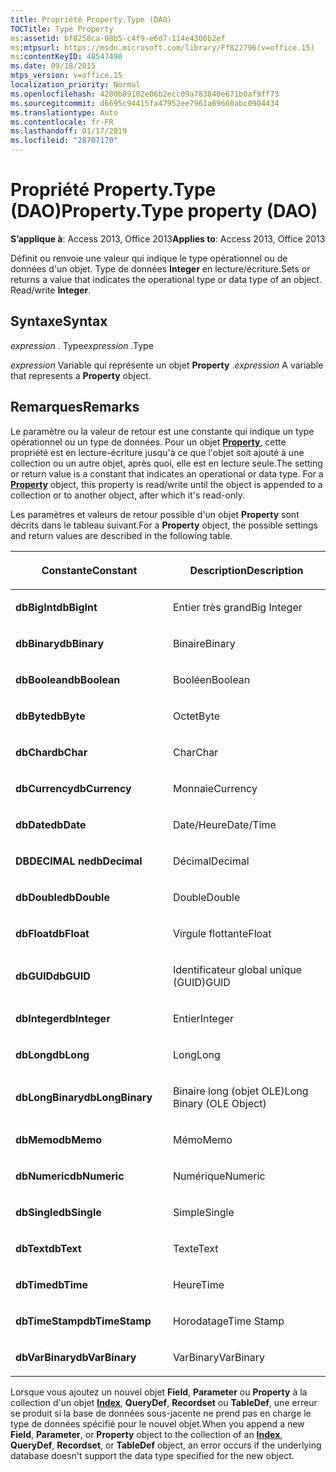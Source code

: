 ```yaml
---
title: Propriété Property.Type (DAO)
TOCTitle: Type Property
ms:assetid: bf8258ca-08b5-c4f9-e6d7-114e4300b2ef
ms:mtpsurl: https://msdn.microsoft.com/library/Ff822796(v=office.15)
ms:contentKeyID: 48547490
ms.date: 09/18/2015
mtps_version: v=office.15
localization_priority: Normal
ms.openlocfilehash: 4280b89102e06b2ecc09a783840e671b0af9ff73
ms.sourcegitcommit: d6695c94415fa47952ee7961a69660abc0904434
ms.translationtype: Auto
ms.contentlocale: fr-FR
ms.lasthandoff: 01/17/2019
ms.locfileid: "28707170"
---
```

# <a name="propertytype-property-dao"></a><span data-ttu-id="6fce8-102">Propriété Property.Type (DAO)</span><span class="sxs-lookup"><span data-stu-id="6fce8-102">Property.Type property (DAO)</span></span>


<span data-ttu-id="6fce8-103">**S’applique à**: Access 2013, Office 2013</span><span class="sxs-lookup"><span data-stu-id="6fce8-103">**Applies to**: Access 2013, Office 2013</span></span>

<span data-ttu-id="6fce8-p101">Définit ou renvoie une valeur qui indique le type opérationnel ou de données d'un objet. Type de données **Integer** en lecture/écriture.</span><span class="sxs-lookup"><span data-stu-id="6fce8-p101">Sets or returns a value that indicates the operational type or data type of an object. Read/write **Integer**.</span></span>

## <a name="syntax"></a><span data-ttu-id="6fce8-106">Syntaxe</span><span class="sxs-lookup"><span data-stu-id="6fce8-106">Syntax</span></span>

<span data-ttu-id="6fce8-107">*expression* . Type</span><span class="sxs-lookup"><span data-stu-id="6fce8-107">*expression* .Type</span></span>

<span data-ttu-id="6fce8-108">*expression* Variable qui représente un objet **Property** .</span><span class="sxs-lookup"><span data-stu-id="6fce8-108">*expression* A variable that represents a **Property** object.</span></span>

## <a name="remarks"></a><span data-ttu-id="6fce8-109">Remarques</span><span class="sxs-lookup"><span data-stu-id="6fce8-109">Remarks</span></span>

<span data-ttu-id="6fce8-p102">Le paramètre ou la valeur de retour est une constante qui indique un type opérationnel ou un type de données. Pour un objet **[Property](property-object-dao.md)**, cette propriété est en lecture-écriture jusqu'à ce que l'objet soit ajouté à une collection ou un autre objet, après quoi, elle est en lecture seule.</span><span class="sxs-lookup"><span data-stu-id="6fce8-p102">The setting or return value is a constant that indicates an operational or data type. For a **[Property](property-object-dao.md)** object, this property is read/write until the object is appended to a collection or to another object, after which it's read-only.</span></span>

<span data-ttu-id="6fce8-112">Les paramètres et valeurs de retour possible d'un objet **Property** sont décrits dans le tableau suivant.</span><span class="sxs-lookup"><span data-stu-id="6fce8-112">For a **Property** object, the possible settings and return values are described in the following table.</span></span>

<table>
<colgroup>
<col style="width: 50%" />
<col style="width: 50%" />
</colgroup>
<thead>
<tr class="header">
<th><p><span data-ttu-id="6fce8-113">Constante</span><span class="sxs-lookup"><span data-stu-id="6fce8-113">Constant</span></span></p></th>
<th><p><span data-ttu-id="6fce8-114">Description</span><span class="sxs-lookup"><span data-stu-id="6fce8-114">Description</span></span></p></th>
</tr>
</thead>
<tbody>
<tr class="odd">
<td><p><span data-ttu-id="6fce8-115"><strong>dbBigInt</strong></span><span class="sxs-lookup"><span data-stu-id="6fce8-115"><strong>dbBigInt</strong></span></span></p></td>
<td><p><span data-ttu-id="6fce8-116">Entier très grand</span><span class="sxs-lookup"><span data-stu-id="6fce8-116">Big Integer</span></span></p></td>
</tr>
<tr class="even">
<td><p><span data-ttu-id="6fce8-117"><strong>dbBinary</strong></span><span class="sxs-lookup"><span data-stu-id="6fce8-117"><strong>dbBinary</strong></span></span></p></td>
<td><p><span data-ttu-id="6fce8-118">Binaire</span><span class="sxs-lookup"><span data-stu-id="6fce8-118">Binary</span></span></p></td>
</tr>
<tr class="odd">
<td><p><span data-ttu-id="6fce8-119"><strong>dbBoolean</strong></span><span class="sxs-lookup"><span data-stu-id="6fce8-119"><strong>dbBoolean</strong></span></span></p></td>
<td><p><span data-ttu-id="6fce8-120">Booléen</span><span class="sxs-lookup"><span data-stu-id="6fce8-120">Boolean</span></span></p></td>
</tr>
<tr class="even">
<td><p><span data-ttu-id="6fce8-121"><strong>dbByte</strong></span><span class="sxs-lookup"><span data-stu-id="6fce8-121"><strong>dbByte</strong></span></span></p></td>
<td><p><span data-ttu-id="6fce8-122">Octet</span><span class="sxs-lookup"><span data-stu-id="6fce8-122">Byte</span></span></p></td>
</tr>
<tr class="odd">
<td><p><span data-ttu-id="6fce8-123"><strong>dbChar</strong></span><span class="sxs-lookup"><span data-stu-id="6fce8-123"><strong>dbChar</strong></span></span></p></td>
<td><p><span data-ttu-id="6fce8-124">Char</span><span class="sxs-lookup"><span data-stu-id="6fce8-124">Char</span></span></p></td>
</tr>
<tr class="even">
<td><p><span data-ttu-id="6fce8-125"><strong>dbCurrency</strong></span><span class="sxs-lookup"><span data-stu-id="6fce8-125"><strong>dbCurrency</strong></span></span></p></td>
<td><p><span data-ttu-id="6fce8-126">Monnaie</span><span class="sxs-lookup"><span data-stu-id="6fce8-126">Currency</span></span></p></td>
</tr>
<tr class="odd">
<td><p><span data-ttu-id="6fce8-127"><strong>dbDate</strong></span><span class="sxs-lookup"><span data-stu-id="6fce8-127"><strong>dbDate</strong></span></span></p></td>
<td><p><span data-ttu-id="6fce8-128">Date/Heure</span><span class="sxs-lookup"><span data-stu-id="6fce8-128">Date/Time</span></span></p></td>
</tr>
<tr class="even">
<td><p><span data-ttu-id="6fce8-129"><strong>DBDECIMAL ne</strong></span><span class="sxs-lookup"><span data-stu-id="6fce8-129"><strong>dbDecimal</strong></span></span></p></td>
<td><p><span data-ttu-id="6fce8-130">Décimal</span><span class="sxs-lookup"><span data-stu-id="6fce8-130">Decimal</span></span></p></td>
</tr>
<tr class="odd">
<td><p><span data-ttu-id="6fce8-131"><strong>dbDouble</strong></span><span class="sxs-lookup"><span data-stu-id="6fce8-131"><strong>dbDouble</strong></span></span></p></td>
<td><p><span data-ttu-id="6fce8-132">Double</span><span class="sxs-lookup"><span data-stu-id="6fce8-132">Double</span></span></p></td>
</tr>
<tr class="even">
<td><p><span data-ttu-id="6fce8-133"><strong>dbFloat</strong></span><span class="sxs-lookup"><span data-stu-id="6fce8-133"><strong>dbFloat</strong></span></span></p></td>
<td><p><span data-ttu-id="6fce8-134">Virgule flottante</span><span class="sxs-lookup"><span data-stu-id="6fce8-134">Float</span></span></p></td>
</tr>
<tr class="odd">
<td><p><span data-ttu-id="6fce8-135"><strong>dbGUID</strong></span><span class="sxs-lookup"><span data-stu-id="6fce8-135"><strong>dbGUID</strong></span></span></p></td>
<td><p><span data-ttu-id="6fce8-136">Identificateur global unique (GUID)</span><span class="sxs-lookup"><span data-stu-id="6fce8-136">GUID</span></span></p></td>
</tr>
<tr class="even">
<td><p><span data-ttu-id="6fce8-137"><strong>dbInteger</strong></span><span class="sxs-lookup"><span data-stu-id="6fce8-137"><strong>dbInteger</strong></span></span></p></td>
<td><p><span data-ttu-id="6fce8-138">Entier</span><span class="sxs-lookup"><span data-stu-id="6fce8-138">Integer</span></span></p></td>
</tr>
<tr class="odd">
<td><p><span data-ttu-id="6fce8-139"><strong>dbLong</strong></span><span class="sxs-lookup"><span data-stu-id="6fce8-139"><strong>dbLong</strong></span></span></p></td>
<td><p><span data-ttu-id="6fce8-140">Long</span><span class="sxs-lookup"><span data-stu-id="6fce8-140">Long</span></span></p></td>
</tr>
<tr class="even">
<td><p><span data-ttu-id="6fce8-141"><strong>dbLongBinary</strong></span><span class="sxs-lookup"><span data-stu-id="6fce8-141"><strong>dbLongBinary</strong></span></span></p></td>
<td><p><span data-ttu-id="6fce8-142">Binaire long (objet OLE)</span><span class="sxs-lookup"><span data-stu-id="6fce8-142">Long Binary (OLE Object)</span></span></p></td>
</tr>
<tr class="odd">
<td><p><span data-ttu-id="6fce8-143"><strong>dbMemo</strong></span><span class="sxs-lookup"><span data-stu-id="6fce8-143"><strong>dbMemo</strong></span></span></p></td>
<td><p><span data-ttu-id="6fce8-144">Mémo</span><span class="sxs-lookup"><span data-stu-id="6fce8-144">Memo</span></span></p></td>
</tr>
<tr class="even">
<td><p><span data-ttu-id="6fce8-145"><strong>dbNumeric</strong></span><span class="sxs-lookup"><span data-stu-id="6fce8-145"><strong>dbNumeric</strong></span></span></p></td>
<td><p><span data-ttu-id="6fce8-146">Numérique</span><span class="sxs-lookup"><span data-stu-id="6fce8-146">Numeric</span></span></p></td>
</tr>
<tr class="odd">
<td><p><span data-ttu-id="6fce8-147"><strong>dbSingle</strong></span><span class="sxs-lookup"><span data-stu-id="6fce8-147"><strong>dbSingle</strong></span></span></p></td>
<td><p><span data-ttu-id="6fce8-148">Simple</span><span class="sxs-lookup"><span data-stu-id="6fce8-148">Single</span></span></p></td>
</tr>
<tr class="even">
<td><p><span data-ttu-id="6fce8-149"><strong>dbText</strong></span><span class="sxs-lookup"><span data-stu-id="6fce8-149"><strong>dbText</strong></span></span></p></td>
<td><p><span data-ttu-id="6fce8-150">Texte</span><span class="sxs-lookup"><span data-stu-id="6fce8-150">Text</span></span></p></td>
</tr>
<tr class="odd">
<td><p><span data-ttu-id="6fce8-151"><strong>dbTime</strong></span><span class="sxs-lookup"><span data-stu-id="6fce8-151"><strong>dbTime</strong></span></span></p></td>
<td><p><span data-ttu-id="6fce8-152">Heure</span><span class="sxs-lookup"><span data-stu-id="6fce8-152">Time</span></span></p></td>
</tr>
<tr class="even">
<td><p><span data-ttu-id="6fce8-153"><strong>dbTimeStamp</strong></span><span class="sxs-lookup"><span data-stu-id="6fce8-153"><strong>dbTimeStamp</strong></span></span></p></td>
<td><p><span data-ttu-id="6fce8-154">Horodatage</span><span class="sxs-lookup"><span data-stu-id="6fce8-154">Time Stamp</span></span></p></td>
</tr>
<tr class="odd">
<td><p><span data-ttu-id="6fce8-155"><strong>dbVarBinary</strong></span><span class="sxs-lookup"><span data-stu-id="6fce8-155"><strong>dbVarBinary</strong></span></span></p></td>
<td><p><span data-ttu-id="6fce8-156">VarBinary</span><span class="sxs-lookup"><span data-stu-id="6fce8-156">VarBinary</span></span></p></td>
</tr>
</tbody>
</table>


<span data-ttu-id="6fce8-157">Lorsque vous ajoutez un nouvel objet **Field**, **Parameter** ou **Property** à la collection d'un objet **[Index](index-object-dao.md)**, **QueryDef**, **Recordset** ou **TableDef**, une erreur se produit si la base de données sous-jacente ne prend pas en charge le type de données spécifié pour le nouvel objet.</span><span class="sxs-lookup"><span data-stu-id="6fce8-157">When you append a new **Field**, **Parameter**, or **Property** object to the collection of an **[Index](index-object-dao.md)**, **QueryDef**, **Recordset**, or **TableDef** object, an error occurs if the underlying database doesn't support the data type specified for the new object.</span></span>

